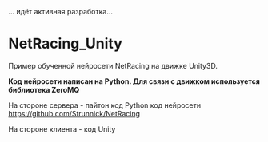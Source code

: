 ... идёт активная разработка...
# NetRacing_Unity
Пример обученной нейросети NetRacing на движке Unity3D.

__Код нейросети написан на Python. Для связи с движком используется библиотека ZeroMQ__

На стороне сервера - пайтон код Python код нейросети https://github.com/Strunnick/NetRacing

На стороне клиента - код Unity
